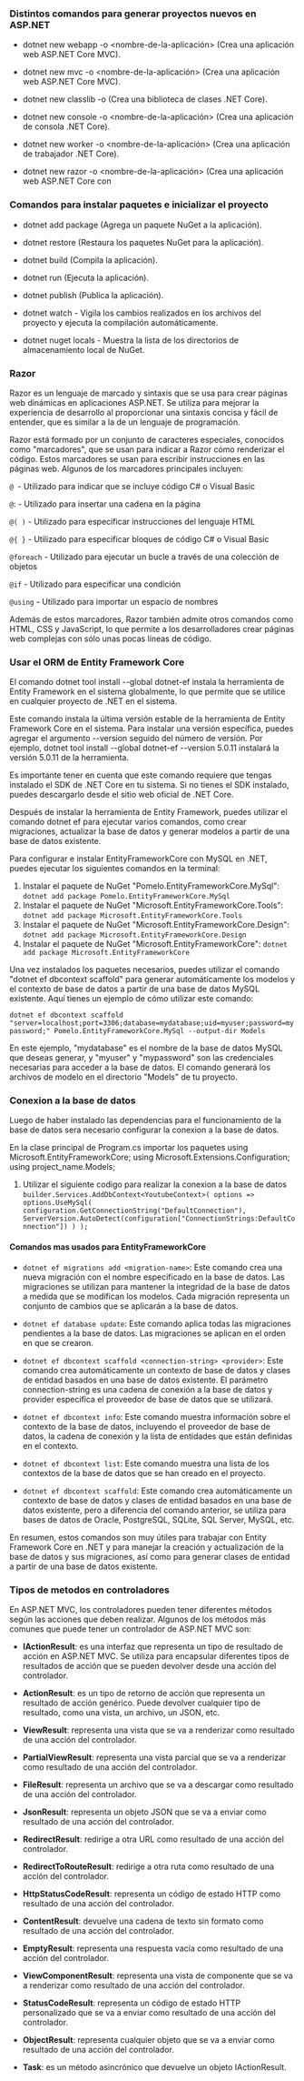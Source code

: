### Distintos comandos para generar proyectos nuevos en ASP.NET

- dotnet new webapp -o <nombre-de-la-aplicación> (Crea una aplicación web ASP.NET Core MVC).

- dotnet new mvc -o <nombre-de-la-aplicación> (Crea una aplicación web ASP.NET Core MVC).

- dotnet new classlib -o <nombre-de-la-biblioteca> (Crea una biblioteca de clases .NET Core).

- dotnet new console -o <nombre-de-la-aplicación> (Crea una aplicación de consola .NET Core).

- dotnet new worker -o <nombre-de-la-aplicación> (Crea una aplicación de trabajador .NET Core).

- dotnet new razor -o <nombre-de-la-aplicación> (Crea una aplicación web ASP.NET Core con


### Comandos para instalar paquetes e inicializar el proyecto

- dotnet add package <nombre-del-paquete> (Agrega un paquete NuGet a la aplicación).

- dotnet restore (Restaura los paquetes NuGet para la aplicación).

- dotnet build (Compila la aplicación).

- dotnet run (Ejecuta la aplicación).

- dotnet publish (Publica la aplicación).

- dotnet watch - Vigila los cambios realizados en los archivos del proyecto y ejecuta la compilación automáticamente.

-  dotnet nuget locals - Muestra la lista de los directorios de almacenamiento local de NuGet.


### Razor

Razor es un lenguaje de marcado y sintaxis que se usa para crear páginas web dinámicas en aplicaciones ASP.NET. Se utiliza para mejorar la experiencia de desarrollo al proporcionar una sintaxis concisa y fácil de entender, que es similar a la de un lenguaje de programación.

Razor está formado por un conjunto de caracteres especiales, conocidos como "marcadores", que se usan para indicar a Razor cómo renderizar el código. Estos marcadores se usan para escribir instrucciones en las páginas web. Algunos de los marcadores principales incluyen:

```@ ```- Utilizado para indicar que se incluye código C# o Visual Basic

```@```: - Utilizado para insertar una cadena en la página

```@( )``` - Utilizado para especificar instrucciones del lenguaje HTML

```@{ }``` - Utilizado para especificar bloques de código C# o Visual Basic

```@foreach``` - Utilizado para ejecutar un bucle a través de una colección de objetos

```@if``` - Utilizado para especificar una condición

```@using``` - Utilizado para importar un espacio de nombres

Además de estos marcadores, Razor también admite otros comandos como HTML, CSS y JavaScript, lo que permite a los desarrolladores crear páginas web complejas con sólo unas pocas líneas de código.


### Usar el ORM de Entity Framework Core

El comando dotnet tool install --global dotnet-ef instala la herramienta de Entity Framework en el sistema globalmente, lo que permite que se utilice en cualquier proyecto de .NET en el sistema.

Este comando instala la última versión estable de la herramienta de Entity Framework Core en el sistema. Para instalar una versión específica, puedes agregar el argumento --version seguido del número de versión. Por ejemplo, dotnet tool install --global dotnet-ef --version 5.0.11 instalará la versión 5.0.11 de la herramienta.

Es importante tener en cuenta que este comando requiere que tengas instalado el SDK de .NET Core en tu sistema. Si no tienes el SDK instalado, puedes descargarlo desde el sitio web oficial de .NET Core.

Después de instalar la herramienta de Entity Framework, puedes utilizar el comando dotnet ef para ejecutar varios comandos, como crear migraciones, actualizar la base de datos y generar modelos a partir de una base de datos existente.

Para configurar e instalar EntityFrameworkCore con MySQL en .NET, puedes ejecutar los siguientes comandos en la terminal:

1. Instalar el paquete de NuGet "Pomelo.EntityFrameworkCore.MySql":
```dotnet add package Pomelo.EntityFrameworkCore.MySql```
2. Instalar el paquete de NuGet "Microsoft.EntityFrameworkCore.Tools":
```dotnet add package Microsoft.EntityFrameworkCore.Tools```
3. Instalar el paquete de NuGet "Microsoft.EntityFrameworkCore.Design":
```dotnet add package Microsoft.EntityFrameworkCore.Design```
1. Instalar el paquete de NuGet "Microsoft.EntityFrameworkCore":
   ` dotnet add package Microsoft.EntityFrameworkCore `

Una vez instalados los paquetes necesarios, puedes utilizar el comando "dotnet ef dbcontext scaffold" para generar automáticamente los modelos y el contexto de base de datos a partir de una base de datos MySQL existente. Aquí tienes un ejemplo de cómo utilizar este comando:

```dotnet ef dbcontext scaffold "server=localhost;port=3306;database=mydatabase;uid=myuser;password=mypassword;" Pomelo.EntityFrameworkCore.MySql --output-dir Models```

En este ejemplo, "mydatabase" es el nombre de la base de datos MySQL que deseas generar, y "myuser" y "mypassword" son las credenciales necesarias para acceder a la base de datos. El comando generará los archivos de modelo en el directorio "Models" de tu proyecto.

### Conexion a la base de datos
Luego de haber instalado las dependencias para el funcionamiento de la base de datos sera necesario configurar la conexion a la base de datos.

En la clase principal de Program.cs importar los paquetes using Microsoft.EntityFrameworkCore;
using Microsoft.Extensions.Configuration; using project_name.Models;

1. Utilizar el siguiente codigo para realizar la conexion a la base de datos
   `builder.Services.AddDbContext<YoutubeContext>(
      options => options.UseMySql(
         configuration.GetConnectionString("DefaultConnection"),
         ServerVersion.AutoDetect(configuration["ConnectionStrings:DefaultConnection"])
      )
   );`


#### Comandos mas usados para EntityFrameworkCore

- ```dotnet ef migrations add <migration-name>```: Este comando crea una nueva migración con el nombre especificado en la base de datos. Las migraciones se utilizan para mantener la integridad de la base de datos a medida que se modifican los modelos. Cada migración representa un conjunto de cambios que se aplicarán a la base de datos.

- ```dotnet ef database update```: Este comando aplica todas las migraciones pendientes a la base de datos. Las migraciones se aplican en el orden en que se crearon.

- ```dotnet ef dbcontext scaffold <connection-string> <provider>```: Este comando crea automáticamente un contexto de base de datos y clases de entidad basados en una base de datos existente. El parámetro connection-string es una cadena de conexión a la base de datos y provider especifica el proveedor de base de datos que se utilizará.

- ```dotnet ef dbcontext info```: Este comando muestra información sobre el contexto de la base de datos, incluyendo el proveedor de base de datos, la cadena de conexión y la lista de entidades que están definidas en el contexto.

- ```dotnet ef dbcontext list```: Este comando muestra una lista de los contextos de la base de datos que se han creado en el proyecto.

- ```dotnet ef dbcontext scaffold```: Este comando crea automáticamente un contexto de base de datos y clases de entidad basados en una base de datos existente, pero a diferencia del comando anterior, se utiliza para bases de datos de Oracle, PostgreSQL, SQLite, SQL Server, MySQL, etc.

En resumen, estos comandos son muy útiles para trabajar con Entity Framework Core en .NET y para manejar la creación y actualización de la base de datos y sus migraciones, así como para generar clases de entidad a partir de una base de datos existente.

### Tipos de metodos en controladores

En ASP.NET MVC, los controladores pueden tener diferentes métodos según las acciones que deben realizar. Algunos de los métodos más comunes que puede tener un controlador de ASP.NET MVC son:

- **IActionResult**: es una interfaz que representa un tipo de resultado de acción en ASP.NET MVC. Se utiliza para encapsular diferentes tipos de resultados de acción que se pueden devolver desde una acción del controlador.

- **ActionResult**: es un tipo de retorno de acción que representa un resultado de acción genérico. Puede devolver cualquier tipo de resultado, como una vista, un archivo, un JSON, etc.

- **ViewResult**: representa una vista que se va a renderizar como resultado de una acción del controlador.

- **PartialViewResult**: representa una vista parcial que se va a renderizar como resultado de una acción del controlador.

- **FileResult**: representa un archivo que se va a descargar como resultado de una acción del controlador.

- **JsonResult**: representa un objeto JSON que se va a enviar como resultado de una acción del controlador.

- **RedirectResult**: redirige a otra URL como resultado de una acción del controlador.

- **RedirectToRouteResult**: redirige a otra ruta como resultado de una acción del controlador.

- **HttpStatusCodeResult**: representa un código de estado HTTP como resultado de una acción del controlador.

- **ContentResult**: devuelve una cadena de texto sin formato como resultado de una acción del controlador.

- **EmptyResult**: representa una respuesta vacía como resultado de una acción del controlador.

- **ViewComponentResult**: representa una vista de componente que se va a renderizar como resultado de una acción del controlador.

- **StatusCodeResult**: representa un código de estado HTTP personalizado que se va a enviar como resultado de una acción del controlador.

- **ObjectResult**: representa cualquier objeto que se va a enviar como resultado de una acción del controlador.

- **Task<IActionResult>**: es un método asincrónico que devuelve un objeto IActionResult.